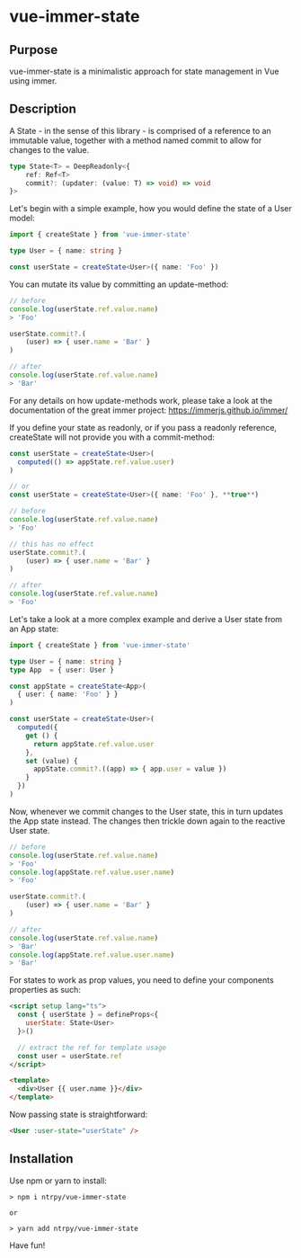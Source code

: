 # vue-immer-state

## Purpose
vue-immer-state is a minimalistic approach 
for state management in Vue using immer.

## Description
A State - in the sense of this library - is comprised of a reference to an immutable value, 
together with a method named commit to allow for changes to the value.

```typescript
type State<T> = DeepReadonly<{
    ref: Ref<T>
    commit?: (updater: (value: T) => void) => void
}>
```

Let's begin with a simple example, how you would define the state of a User model:

```typescript
import { createState } from 'vue-immer-state'

type User = { name: string }

const userState = createState<User>({ name: 'Foo' })
```

You can mutate its value by committing an update-method:

```typescript
// before
console.log(userState.ref.value.name)
> 'Foo'

userState.commit?.(
    (user) => { user.name = 'Bar' }
)

// after
console.log(userState.ref.value.name)
> 'Bar'
```

For any details on how update-methods work, please take a look at the documentation of the great immer project: https://immerjs.github.io/immer/

If you define your state as readonly, or if you pass a readonly reference, 
createState will not provide you with a commit-method:

```typescript
const userState = createState<User>(
  computed(() => appState.ref.value.user)
)

// or
const userState = createState<User>({ name: 'Foo' }, **true**)

// before
console.log(userState.ref.value.name)
> 'Foo'

// this has no effect
userState.commit?.(
    (user) => { user.name = 'Bar' }
)

// after
console.log(userState.ref.value.name)
> 'Foo'
```

Let's take a look at a more complex example and derive a User state from an App state:

```typescript
import { createState } from 'vue-immer-state'

type User = { name: string }
type App  = { user: User }

const appState = createState<App>(
  { user: { name: 'Foo' } }
)

const userState = createState<User>(
  computed({
    get () { 
      return appState.ref.value.user 
    },
    set (value) { 
      appState.commit?.((app) => { app.user = value }) 
    }
  })
)
```

Now, whenever we commit changes to the User state, this in turn updates the App state instead.
The changes then trickle down again to the reactive User state.

```typescript
// before
console.log(userState.ref.value.name)
> 'Foo'
console.log(appState.ref.value.user.name)
> 'Foo'

userState.commit?.(
    (user) => { user.name = 'Bar' }
)

// after
console.log(userState.ref.value.name)
> 'Bar'
console.log(appState.ref.value.user.name)
> 'Bar'
```

For states to work as prop values, you need to define your components properties as such:

```html
<script setup lang="ts">
  const { userState } = defineProps<{
    userState: State<User>
  }>()

  // extract the ref for template usage
  const user = userState.ref
</script>

<template>
  <div>User {{ user.name }}</div>
</template>
```

Now passing state is straightforward:

```html
<User :user-state="userState" />
```

## Installation 
Use npm or yarn to install: 

```
> npm i ntrpy/vue-immer-state

or 

> yarn add ntrpy/vue-immer-state
```

Have fun!